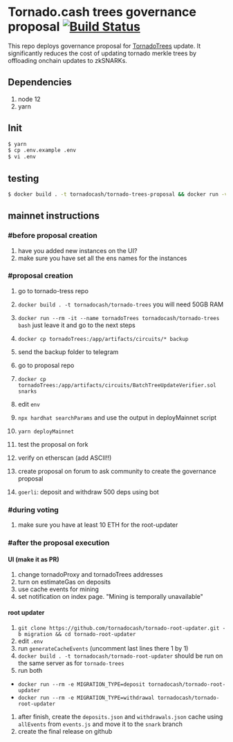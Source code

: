 # Tornado.cash trees governance proposal [![Build Status](https://github.com/tornadocash/tornado-trees-proposal/workflows/build/badge.svg)](https://github.com/tornadocash/tornado-trees-proposal/actions)

This repo deploys governance proposal for [TornadoTrees](https://github.com/tornadocash/tornado-trees) update. It significantly reduces the cost of updating tornado merkle trees by offloading onchain updates to zkSNARKs.

## Dependencies

1. node 12
2. yarn

## Init

```bash
$ yarn
$ cp .env.example .env
$ vi .env
```

## testing

```bash
$ docker build . -t tornadocash/tornado-trees-proposal && docker run -v `pwd`/proofsCache:/app/proofsCache tornadocash/tornado-trees-proposal
```

## mainnet instructions

### #before proposal creation

1. have you added new instances on the UI?
2. make sure you have set all the ens names for the instances

### #proposal creation

1. go to tornado-tress repo
1. `docker build . -t tornadocash/tornado-trees` you will need 50GB RAM
1. `docker run --rm -it --name tornadoTrees tornadocash/tornado-trees bash` just leave it and go to the next steps
1. `docker cp tornadoTrees:/app/artifacts/circuits/* backup`
1. send the backup folder to telegram

1. go to proposal repo
1. `docker cp tornadoTrees:/app/artifacts/circuits/BatchTreeUpdateVerifier.sol snarks`
1. edit `env`
1. `npx hardhat searchParams` and use the output in deployMainnet script
1. `yarn deployMainnet`
1. test the proposal on fork
1. verify on etherscan (add ASCII!!)
1. create proposal on forum to ask community to create the governance proposal
1. `goerli`: deposit and withdraw 500 deps using bot

### #during voting

1. make sure you have at least 10 ETH for the root-updater

### #after the proposal execution

#### UI (make it as PR)

1. change tornadoProxy and tornadoTrees addresses
1. turn on estimateGas on deposits
1. use cache events for mining
1. set notification on index page. "Mining is temporally unavailable"

#### root updater

1. `git clone https://github.com/tornadocash/tornado-root-updater.git -b migration && cd tornado-root-updater`
1. edit `.env`
1. run `generateCacheEvents` (uncomment last lines there 1 by 1)
1. `docker build . -t tornadocash/tornado-root-updater` should be run on the same server as for `tornado-trees`
1. run both

- `docker run --rm -e MIGRATION_TYPE=deposit tornadocash/tornado-root-updater`
- `docker run --rm -e MIGRATION_TYPE=withdrawal tornadocash/tornado-root-updater`

1. after finish, create the `deposits.json` and `withdrawals.json` cache using `allEvents` from `events.js` and move it to the `snark` branch
1. create the final release on github
